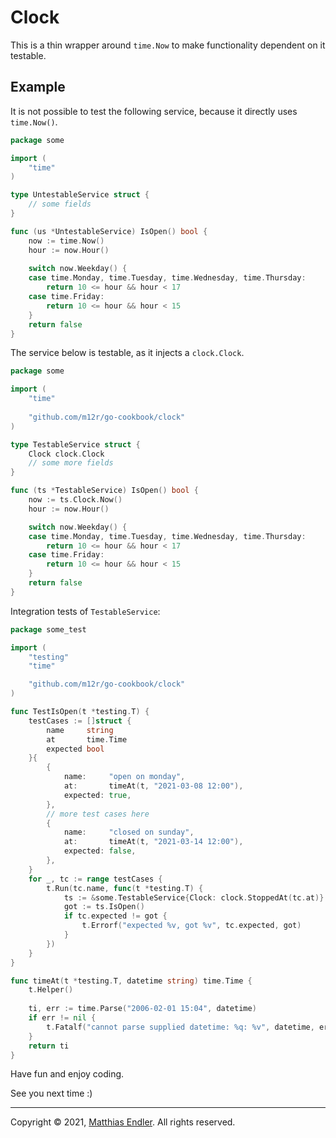 # Clock

This is a thin wrapper around `time.Now` to make functionality dependent on it
testable.

## Example

It is not possible to test the following service, because it directly uses
`time.Now()`.

```go
package some

import (
    "time"
)

type UntestableService struct { 
    // some fields
}

func (us *UntestableService) IsOpen() bool {
    now := time.Now()
    hour := now.Hour()
    
    switch now.Weekday() {
    case time.Monday, time.Tuesday, time.Wednesday, time.Thursday:
    	return 10 <= hour && hour < 17
    case time.Friday:
    	return 10 <= hour && hour < 15
    }
    return false
}
```

The service below is testable, as it injects a `clock.Clock`.

```go
package some

import (
    "time"
	
    "github.com/m12r/go-cookbook/clock"
)

type TestableService struct {
    Clock clock.Clock
    // some more fields
}

func (ts *TestableService) IsOpen() bool {
    now := ts.Clock.Now()
    hour := now.Hour()

    switch now.Weekday() {
    case time.Monday, time.Tuesday, time.Wednesday, time.Thursday:
        return 10 <= hour && hour < 17
    case time.Friday:
        return 10 <= hour && hour < 15
    }
    return false
}
```

Integration tests of `TestableService`:

```go
package some_test

import (
    "testing"
    "time"

    "github.com/m12r/go-cookbook/clock"
)

func TestIsOpen(t *testing.T) {
    testCases := []struct {
        name     string
        at       time.Time
        expected bool
    }{
        {
            name:     "open on monday",
            at:       timeAt(t, "2021-03-08 12:00"),
            expected: true,
        },
        // more test cases here
        {
            name:     "closed on sunday",
            at:       timeAt(t, "2021-03-14 12:00"),
            expected: false,
        },
    }
    for _, tc := range testCases {
        t.Run(tc.name, func(t *testing.T) {
            ts := &some.TestableService{Clock: clock.StoppedAt(tc.at)}
            got := ts.IsOpen()
            if tc.expected != got {
                t.Errorf("expected %v, got %v", tc.expected, got)
            }
        })
    }
}

func timeAt(t *testing.T, datetime string) time.Time {
    t.Helper()
	
    ti, err := time.Parse("2006-02-01 15:04", datetime)
    if err != nil {
        t.Fatalf("cannot parse supplied datetime: %q: %v", datetime, err)
    }
    return ti
}
```

Have fun and enjoy coding.

See you next time :)

---

Copyright © 2021, [Matthias Endler][me]. All rights reserved.


[me]: https://m12r.at